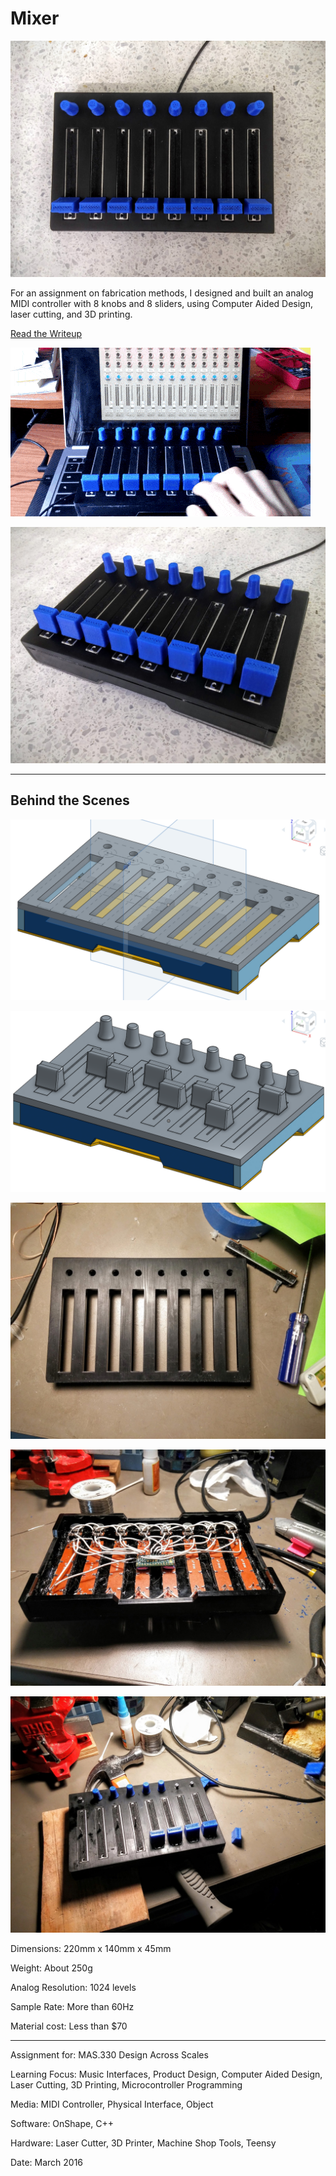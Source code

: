 # Mixer

![](Mixer1.jpg)

For an assignment on fabrication methods, I designed and built an analog MIDI controller with 8 knobs and 8 sliders, using Computer Aided Design, laser cutting, and 3D printing.

[Read the Writeup](https://docs.google.com/document/d/17EeCE5cnWYPYfy-mMV8Jlubh-wPYbIRkHEhIJLNOey4/edit)

![](Mixer2.gif)

![](Mixer3.jpg)

---

## Behind the Scenes

![](Mixer4.jpg)

![](Mixer5.jpg)

![](Mixer6.jpg)

![](Mixer7.jpg)

![](Mixer8.jpg)

Dimensions: 220mm x 140mm x 45mm

Weight: About 250g

Analog Resolution: 1024 levels

Sample Rate: More than 60Hz

Material cost: Less than $70

---

Assignment for: MAS.330 Design Across Scales

Learning Focus: Music Interfaces, Product Design, Computer Aided Design, Laser Cutting, 3D Printing, Microcontroller Programming

Media: MIDI Controller, Physical Interface, Object

Software: OnShape, C++

Hardware: Laser Cutter, 3D Printer, Machine Shop Tools, Teensy

Date: March 2016
